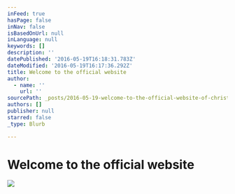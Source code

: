 ```yaml
---
inFeed: true
hasPage: false
inNav: false
isBasedOnUrl: null
inLanguage: null
keywords: []
description: ''
datePublished: '2016-05-19T16:18:31.783Z'
dateModified: '2016-05-19T16:17:36.292Z'
title: Welcome to the official website
author:
  - name: ''
    url: ''
sourcePath: _posts/2016-05-19-welcome-to-the-official-website-of-christian-schumann.md
authors: []
publisher: null
starred: false
_type: Blurb

---
```

# Welcome to the official website
![](https://the-grid-user-content.s3-us-west-2.amazonaws.com/e367069e-af09-4067-aac7-e36557fe57ba.jpg)